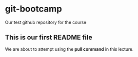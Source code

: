 # git-bootcamp
Our test github repository for the course
## This is our first README file
We are about to attempt using the **pull command** in this lecture.
